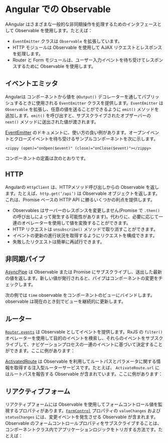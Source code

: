 # Angular での Observable

AAngular はさまざまな一般的な非同期操作を処理するためのインタフェースとして Observable を使用します。たとえば：

* `EventEmitter` クラスは `Observable` を拡張しています。
* HTTP モジュールは Observable を使用して AJAX リクエストとレスポンスを処理します。
* Router と Form モジュールは、ユーザー入力イベントを待ち受けてレスポンスするために Observable を使用します。

## イベントエミッタ

Angularは コンポーネントから値を `@Output()` デコレーターを通してパブリッシュするときに使用される `EventEmitter` クラスを提供します。`EventEmitter` は `Observable` を拡張し、任意の値を送ることができるように `emit()` メソッドを追加します。`emit()` を呼び出すと、サブスクライブされたオブザーバーの `next()` メソッドに送出された値が渡されます。

[EventEmitter](https://angular.io/api/core/EventEmitter) のドキュメントに、使い方の良い例があります。オープンイベントとクローズイベントを待ち受けるサンプルコンポーネントを次に示します。

`<zippy (open)="onOpen($event)" (close)="onClose($event)"></zippy>`

コンポーネントの定義は次のとおりです。

<code-example path="observables-in-angular/src/main.ts" title="EventEmitter" region="eventemitter"></code-example>

## HTTP
Angularの `HttpClient` は、HTTPメソッド呼び出しからの Observable を返します。たとえば、`http.get(‘/api’)` は Observable オブジェクトを返します。これは、Promise ベースの HTTP API に勝るいくつかの利点を提供します。

* Observables はサーバーのレスポンスを変更しません(Promise で `.then()` の呼び出しによって発生する可能性があります)。代わりに、必要に応じて一連のオペレーターを使用して値を変換することができます。
* HTTP リクエストは `unsubscribe()` メソッドで取り消すことができます。
* イベントの更新の進行状況を取得するようにリクエストを構成できます。
* 失敗したリクエストは簡単に再試行できます。

## 非同期パイプ

[AsyncPipe](https://angular.io/api/common/AsyncPipe) は Observable または Promise にサブスクライブし、送出した最新の値を返します。新しい値が発行されると、パイプはコンポーネントの変更をチェックします。

次の例では `time` observable をコンポーネントのビューにバインドします。observable は現在のとき刻でビューを継続的に更新します。

<code-example path="observables-in-angular/src/main.ts" title="非同期パイプの使用" region="pipe"></code-example>

## ルーター

[`Router.events`](https://angular.io/api/router/Router#events) は Observable としてイベントを提供します。RxJS の `filter()` オペレーターを使用して目的のイベントを検索し、それらのイベントをサブスクライブして、ナビゲーションプロセスの一連のイベントに基づいて決定することができます。ここに例があります：

<code-example path="observables-in-angular/src/main.ts" title="ルーターイベント" region="router"></code-example>

[ActivatedRoute](https://angular.io/api/router/ActivatedRoute) は Observable を利用してルートパスとパラメータに関する情報を取得する注入型ルーターサービスです。たとえば、 `ActivateRoute.url` にはルートパスを報告する Observable が含まれています。ここに例があります：

<code-example path="observables-in-angular/src/main.ts" title="ActivatedRoute" region="activated_route"></code-example>

## リアクティブフォーム

リアクティブフォームには Observable を使用してフォームコントロール値を監視するプロパティがあります。[`FormControl`](https://angular.io/api/forms/FormControl) プロパティの `valueChanges` および `statusChanges` には、変更イベントを発生させる Observable が含まれます。 Observable のフォームコントロールプロパティをサブスクライブすることは、コンポーネントクラス内でアプリケーションロジックをトリガする方法です。たとえば：

<code-example path="observables-in-angular/src/main.ts" title="リアクティブフォーム" region="forms"></code-example>
